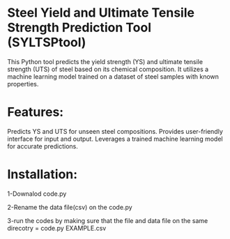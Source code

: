 # Steel Yield and Ultimate Tensile Strength Prediction Tool (SYLTSPtool)

This Python tool predicts the yield strength (YS) and ultimate tensile strength (UTS) of steel based on its chemical composition. It utilizes a machine learning model trained on a dataset of steel samples with known properties.



# Features:

Predicts YS and UTS for unseen steel compositions.
Provides user-friendly interface for input and output.
Leverages a trained machine learning model for accurate predictions.

# Installation:


1-Downalod code.py 

2-Rename the data file(csv) on the code.py

3-run the codes by making sure that the file and data file on the same direcotry = code.py EXAMPLE.csv
